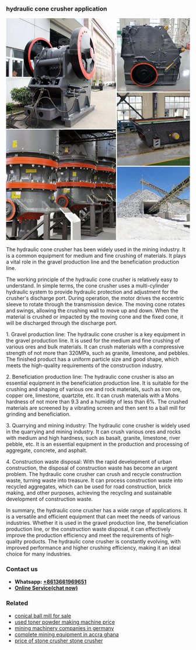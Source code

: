 <h3>hydraulic cone crusher application</h3><img src='1708663222.jpg' alt=''><p>The hydraulic cone crusher has been widely used in the mining industry. It is a common equipment for medium and fine crushing of materials. It plays a vital role in the gravel production line and the beneficiation production line.</p><p>The working principle of the hydraulic cone crusher is relatively easy to understand. In simple terms, the cone crusher uses a multi-cylinder hydraulic system to provide hydraulic protection and adjustment for the crusher's discharge port. During operation, the motor drives the eccentric sleeve to rotate through the transmission device. The moving cone rotates and swings, allowing the crushing wall to move up and down. When the material is crushed or impacted by the moving cone and the fixed cone, it will be discharged through the discharge port.</p><p>1. Gravel production line: The hydraulic cone crusher is a key equipment in the gravel production line. It is used for the medium and fine crushing of various ores and bulk materials. It can crush materials with a compressive strength of not more than 320MPa, such as granite, limestone, and pebbles. The finished product has a uniform particle size and good shape, which meets the high-quality requirements of the construction industry.</p><p>2. Beneficiation production line: The hydraulic cone crusher is also an essential equipment in the beneficiation production line. It is suitable for the crushing and shaping of various ore and rock materials, such as iron ore, copper ore, limestone, quartzite, etc. It can crush materials with a Mohs hardness of not more than 9.3 and a humidity of less than 6%. The crushed materials are screened by a vibrating screen and then sent to a ball mill for grinding and beneficiation.</p><p>3. Quarrying and mining industry: The hydraulic cone crusher is widely used in the quarrying and mining industry. It can crush various ores and rocks with medium and high hardness, such as basalt, granite, limestone, river pebble, etc. It is an essential equipment in the production and processing of aggregate, concrete, and asphalt.</p><p>4. Construction waste disposal: With the rapid development of urban construction, the disposal of construction waste has become an urgent problem. The hydraulic cone crusher can crush and recycle construction waste, turning waste into treasure. It can process construction waste into recycled aggregates, which can be used for road construction, brick making, and other purposes, achieving the recycling and sustainable development of construction waste.</p><p>In summary, the hydraulic cone crusher has a wide range of applications. It is a versatile and efficient equipment that can meet the needs of various industries. Whether it is used in the gravel production line, the beneficiation production line, or the construction waste disposal, it can effectively improve the production efficiency and meet the requirements of high-quality products. The hydraulic cone crusher is constantly evolving, with improved performance and higher crushing efficiency, making it an ideal choice for many industries.</p><h3>Contact us</h3><ul><li><strong>Whatsapp:&nbsp;<a href="https://wa.me/8613661969651">+8613661969651</a></strong></li><li><a href="https://swt.shibang-china.com/?git&amp;zhl&amp;hydraulic cone crusher application"><strong>Online Service(chat now)</strong></a></li></ul><h3>Related</h3><ul><li><a href='conical ball mill for sale.md'>conical ball mill for sale</a></li><li><a href='used toner powder making machine price.md'>used toner powder making machine price</a></li><li><a href='mining machinery companies in germany.md'>mining machinery companies in germany</a></li><li><a href='complete mining equipment in accra ghana.md'>complete mining equipment in accra ghana</a></li><li><a href='price of stone crusher stone crusher.md'>price of stone crusher stone crusher</a></li></ul>